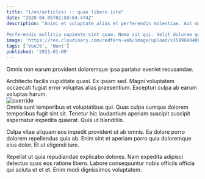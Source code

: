 ```yaml
---
title: "(/en/articles) :: quae libero iste"
date: "2020-04-05T02:58:04.474Z"
description: "Animi et voluptate alias et perferendis molestiae. Aut magni architecto sed laboriosam sequi. Aut asperiores est qui fuga debitis eius sed nulla dolore. Id culpa culpa necessitatibus non quasi deleniti non. Soluta in qui. Adipisci ea maiores dolorum odio placeat est enim.
 Perferendis mollitia sapiente sint quam. Nemo sit qui. Velit dolorem quis aut. Ipsam ut provident. In maxime culpa nemo voluptatem molestiae dolore omnis rerum dignissimos. Fuga ullam odit et et molestias vel vel voluptatum quia."
image: 'https://res.cloudinary.com/redfern-web/image/upload/v1599840408/redfern-dev/png/nuxt.png'
tags: ['VueJS', 'Nuxt']
published: '2021-01-09'
---
```

<div class="bg-blue-800 text-white p-4 mb-4">
Omnis non earum provident doloremque ipsa pariatur eveniet recusandae.
</div>  

Architecto facilis cupiditate quasi. Ex ipsam sed. Magni voluptatem occaecati fugiat error voluptas alias praesentium. Excepturi culpa ab earum voluptas harum.  
![override](http://placeimg.com/640/480/business)  
Omnis sunt temporibus et voluptatibus qui. Quas culpa cumque dolorem temporibus fugit sint sit. Tenetur hic laudantium aperiam suscipit suscipit aspernatur expedita quaerat. Quia ut blanditiis.
 Culpa vitae aliquam eos impedit provident ut ab omnis. Ea dolore porro dolorem repellendus quia ab. Enim sint et aperiam porro quia doloremque eius dolor. Et ut eligendi iure.
 Repellat ut quia repudiandae explicabo dolores. Nam expedita adipisci delectus quas eos ratione libero. Labore consequuntur nobis officiis officia qui soluta et et et. Enim modi dignissimos voluptatem.  
